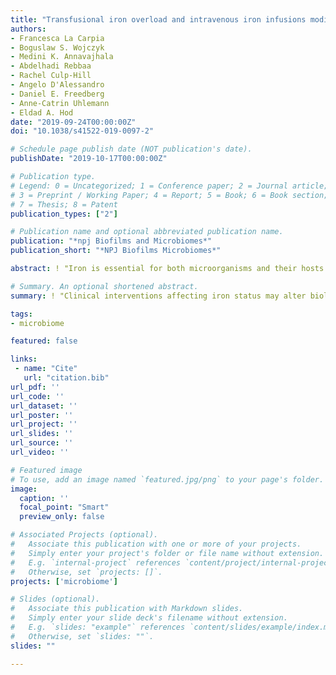 ```yaml
---
title: "Transfusional iron overload and intravenous iron infusions modify the mouse gut microbiota similarly to dietary iron"
authors:
- Francesca La Carpia
- Boguslaw S. Wojczyk
- Medini K. Annavajhala
- Abdelhadi Rebbaa
- Rachel Culp-Hill
- Angelo D'Alessandro
- Daniel E. Freedberg
- Anne-Catrin Uhlemann
- Eldad A. Hod
date: "2019-09-24T00:00:00Z"
doi: "10.1038/s41522-019-0097-2"

# Schedule page publish date (NOT publication's date).
publishDate: "2019-10-17T00:00:00Z"

# Publication type.
# Legend: 0 = Uncategorized; 1 = Conference paper; 2 = Journal article;
# 3 = Preprint / Working Paper; 4 = Report; 5 = Book; 6 = Book section;
# 7 = Thesis; 8 = Patent
publication_types: ["2"]

# Publication name and optional abbreviated publication name.
publication: "*npj Biofilms and Microbiomes*"
publication_short: "*NPJ Biofilms Microbiomes*"

abstract: ! "Iron is essential for both microorganisms and their hosts. Although effects of dietary iron on gut microbiota have been described, the effect of systemic iron administration has yet to be explored. Here, we show that dietary iron, intravenous iron administration, and chronic transfusion in mice increase the availability of iron in the gut. These iron interventions have consistent and reproducible effects on the murine gut microbiota; specifically, relative abundance of the Parabacteroides and Lactobacillus genera negatively correlate with increased iron stores, whereas members of the Clostridia class positively correlate with iron stores regardless of the route of iron administration. Iron levels also affected microbial metabolites, in general, and indoles, in particular, circulating in host plasma and in stool pellets. Taken together, these results suggest that by shifting the balance of the microbiota, clinical interventions that affect iron status have the potential to alter biologically relevant microbial metabolites in the host."

# Summary. An optional shortened abstract.
summary: ! "Clinical interventions affecting iron status may alter biologically relevant microbial metabolites in the murine gut microbiome."

tags:
- microbiome

featured: false

links:
 - name: "Cite"
   url: "citation.bib"
url_pdf: ''
url_code: ''
url_dataset: ''
url_poster: ''
url_project: ''
url_slides: ''
url_source: ''
url_video: ''

# Featured image
# To use, add an image named `featured.jpg/png` to your page's folder. 
image:
  caption: ''
  focal_point: "Smart"
  preview_only: false

# Associated Projects (optional).
#   Associate this publication with one or more of your projects.
#   Simply enter your project's folder or file name without extension.
#   E.g. `internal-project` references `content/project/internal-project/index.md`.
#   Otherwise, set `projects: []`.
projects: ['microbiome']

# Slides (optional).
#   Associate this publication with Markdown slides.
#   Simply enter your slide deck's filename without extension.
#   E.g. `slides: "example"` references `content/slides/example/index.md`.
#   Otherwise, set `slides: ""`.
slides: ""

---
```

